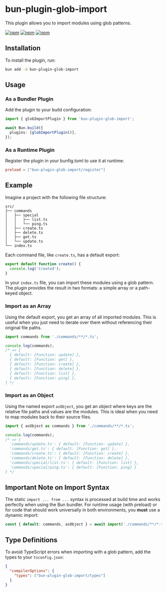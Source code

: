 # bun-plugin-glob-import

This plugin allows you to import modules using glob patterns.

[![npm](https://img.shields.io/npm/v/bun-plugin-glob-import.svg)](https://www.npmjs.com/package/bun-plugin-glob-import)
[![npm](https://img.shields.io/npm/dt/bun-plugin-glob-import.svg)](https://www.npmjs.com/package/bun-plugin-glob-import)
[![npm](https://img.shields.io/npm/l/bun-plugin-glob-import.svg)](https://www.npmjs.com/package/bun-plugin-glob-import)

## Installation

To install the plugin, run:

```sh
bun add -d bun-plugin-glob-import
```

## Usage

### As a Bundler Plugin

Add the plugin to your build configuration:

```ts
import { globImportPlugin } from 'bun-plugin-glob-import';

await Bun.build({
  plugins: [globImportPlugin()],
});
```

### As a Runtime Plugin

Register the plugin in your bunfig.toml to use it at runtime:

```toml
preload = ["bun-plugin-glob-import/register"]
```

## Example

Imagine a project with the following file structure:

```
src/
├── commands
│   ├── special
│   │   ├── list.ts
│   │   └── ping.ts
│   ├── create.ts
│   ├── delete.ts
│   ├── get.ts
│   └── update.ts
└── index.ts
```

Each command file, like `create.ts`, has a default export:

```ts
export default function create() {
  console.log('Created');
}
```

In your `index.ts` file, you can import these modules using a glob pattern. The plugin provides the result in two formats: a simple array or a path-keyed object.

### Import as an Array

Using the default export, you get an array of all imported modules. This is useful when you just need to iterate over them without referencing their original file paths.

```ts
import commands from './commands/**/*.ts';

console.log(commands);
/* => [
  { default: [Function: update] },
  { default: [Function: get] },
  { default: [Function: create] },
  { default: [Function: delete] },
  { default: [Function: list] },
  { default: [Function: ping] },
] */
```

### Import as an Object

Using the named export `asObject`, you get an object where keys are the relative file paths and values are the modules. This is ideal when you need to map modules back to their source files.

```ts
import { asObject as commands } from './commands/**/*.ts';

console.log(commands);
/* => {
  'commands/update.ts': { default: [Function: update] },
  'commands/get.ts': { default: [Function: get] },
  'commands/create.ts': { default: [Function: create] },
  'commands/delete.ts': { default: [Function: delete] },
  'commands/special/list.ts': { default: [Function: list] },
  'commands/special/ping.ts': { default: [Function: ping] }
} */
```

## Important Note on Import Syntax

The static `import ... from ...` syntax is processed at build time and works perfectly when using the Bun bundler.
For runtime usage (with preload) or for code that should work universally in both environments, you **must** use a dynamic import:

```ts
const { default: commands, asObject } = await import('./commands/**/*.ts');
```

## Type Definitions

To avoid TypeScript errors when importing with a glob pattern, add the types to your `tsconfig.json`:

```json
{
  "compilerOptions": {
    "types": ["bun-plugin-glob-import/types"]
  }
}
```
